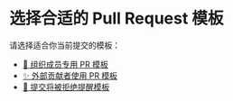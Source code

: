 # 选择合适的 Pull Request 模板

请选择适合你当前提交的模板：

- [🧭 组织成员专用 PR 模板](🧭internal-standard.md)
- [✨ 外部贡献者使用 PR 模板](✨external-contribution.md)
- [🚫 提交将被拒绝提醒模板](🚫pr-block-notice.md)
